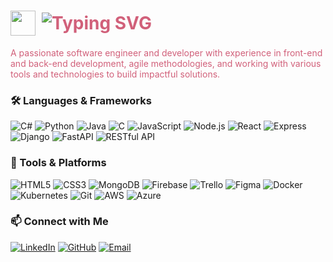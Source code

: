 <h1 style="color:#D1607A; display: flex; align-items: center;">
  <img src="https://media.giphy.com/media/hvRJCLFzcasrR4ia7z/giphy.gif" width="40px" style="vertical-align:middle; margin-right: 10px;">
  <img src="https://readme-typing-svg.demolab.com?font=Fira+Code&weight=600&size=28&pause=1000&color=D1607A&width=435&lines=I'm+Annette+Lam;Software+Engineer+%7C+Full+Stack+Developer" alt="Typing SVG" />
</h1>

<p style="color:#D1607A;">A passionate software engineer and developer with experience in front-end and back-end development, agile methodologies, and working with various tools and technologies to build impactful solutions.</p>

### 🛠 Languages & Frameworks
![C#](https://img.shields.io/badge/C%23-EA6E9C?style=flat&logo=c-sharp&logoColor=white)
![Python](https://img.shields.io/badge/Python-EA6E9C?style=flat&logo=python&logoColor=white)
![Java](https://img.shields.io/badge/Java-EA6E9C?style=flat&logo=java&logoColor=white)
![C](https://img.shields.io/badge/C-EA6E9C?style=flat&logo=c&logoColor=white)
![JavaScript](https://img.shields.io/badge/JavaScript-EA6E9C?style=flat&logo=javascript&logoColor=black)
![Node.js](https://img.shields.io/badge/Node.js-EA6E9C?style=flat&logo=node.js&logoColor=white)
![React](https://img.shields.io/badge/React-EA6E9C?style=flat&logo=react&logoColor=white)
![Express](https://img.shields.io/badge/Express-EA6E9C?style=flat&logo=express&logoColor=white)
![Django](https://img.shields.io/badge/Django-EA6E9C?style=flat&logo=django&logoColor=white)
![FastAPI](https://img.shields.io/badge/FastAPI-EA6E9C?style=flat&logo=fastapi&logoColor=white)
![RESTful API](https://img.shields.io/badge/RESTful-EA6E9C?style=flat&logo=rest&logoColor=white)

### 🧰 Tools & Platforms
![HTML5](https://img.shields.io/badge/HTML5-EA6E9C?style=flat&logo=html5&logoColor=white)
![CSS3](https://img.shields.io/badge/CSS3-EA6E9C?style=flat&logo=css3&logoColor=white)
![MongoDB](https://img.shields.io/badge/MongoDB-EA6E9C?style=flat&logo=mongodb&logoColor=white)
![Firebase](https://img.shields.io/badge/Firebase-EA6E9C?style=flat&logo=firebase&logoColor=white)
![Trello](https://img.shields.io/badge/Trello-EA6E9C?style=flat&logo=trello&logoColor=white)
![Figma](https://img.shields.io/badge/Figma-EA6E9C?style=flat&logo=figma&logoColor=white)
![Docker](https://img.shields.io/badge/Docker-EA6E9C?style=flat&logo=docker&logoColor=white)
![Kubernetes](https://img.shields.io/badge/Kubernetes-EA6E9C?style=flat&logo=kubernetes&logoColor=white)
![Git](https://img.shields.io/badge/Git-EA6E9C?style=flat&logo=git&logoColor=white)
![AWS](https://img.shields.io/badge/AWS-EA6E9C?style=flat&logo=amazon-aws&logoColor=white)
![Azure](https://img.shields.io/badge/Azure-EA6E9C?style=flat&logo=microsoft-azure&logoColor=white)

### 📫 Connect with Me
[![LinkedIn](https://img.shields.io/badge/LinkedIn-EA6E9C?style=flat&logo=linkedin&logoColor=white)](https://linkedin.com/in/annettelam)
[![GitHub](https://img.shields.io/badge/GitHub-EA6E9C?style=flat&logo=github&logoColor=white)](https://github.com/annettexlam)
[![Email](https://img.shields.io/badge/Email-EA6E9C?style=flat)](mailto:annettexlam@hotmail.com)
